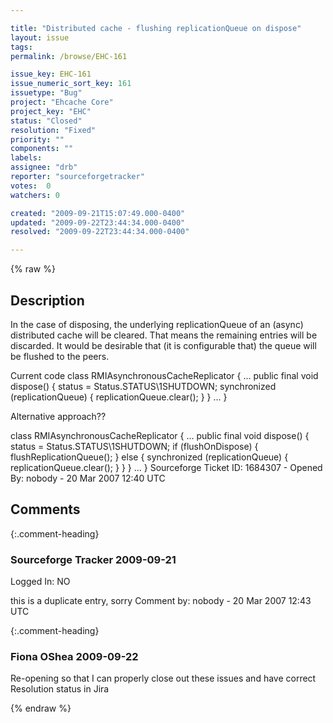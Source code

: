 ```yaml
---

title: "Distributed cache - flushing replicationQueue on dispose"
layout: issue
tags: 
permalink: /browse/EHC-161

issue_key: EHC-161
issue_numeric_sort_key: 161
issuetype: "Bug"
project: "Ehcache Core"
project_key: "EHC"
status: "Closed"
resolution: "Fixed"
priority: ""
components: ""
labels: 
assignee: "drb"
reporter: "sourceforgetracker"
votes:  0
watchers: 0

created: "2009-09-21T15:07:49.000-0400"
updated: "2009-09-22T23:44:34.000-0400"
resolved: "2009-09-22T23:44:34.000-0400"

---
```




{% raw %}



## Description

<div markdown="1" class="description">

In the case of disposing, the underlying replicationQueue of an (async) distributed cache will be cleared. That means the remaining entries will be discarded. It would be desirable that (it is configurable that) the queue will be flushed to the peers.

Current code
 class RMIAsynchronousCacheReplicator {
   ... 
   public final void dispose() {
        status = Status.STATUS\1SHUTDOWN;
        synchronized (replicationQueue) {
            replicationQueue.clear();
        }
   }
   ... 
}

Alternative approach??

class RMIAsynchronousCacheReplicator {
   ... 
   public final void dispose() {
        status = Status.STATUS\1SHUTDOWN;
        if (flushOnDispose) {
             flushReplicationQueue();
        } else {
             synchronized (replicationQueue) {
                 replicationQueue.clear();
             }
        }
   }
   ... 
}
Sourceforge Ticket ID: 1684307 - Opened By: nobody - 20 Mar 2007 12:40 UTC

</div>

## Comments


{:.comment-heading}
### **Sourceforge Tracker** <span class="date">2009-09-21</span>

<div markdown="1" class="comment">

Logged In: NO 

this is a duplicate entry, sorry
Comment by: nobody - 20 Mar 2007 12:43 UTC

</div>


{:.comment-heading}
### **Fiona OShea** <span class="date">2009-09-22</span>

<div markdown="1" class="comment">

Re-opening so that I can properly close out these issues and have correct Resolution status in Jira

</div>



{% endraw %}
